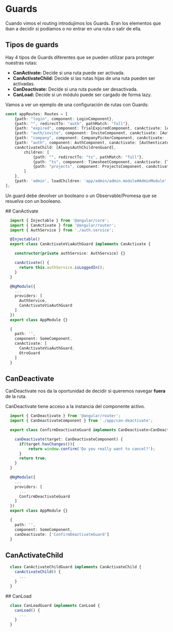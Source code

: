 # Guards

Cuando vimos el routing introdujimos los Guards. Eran los elementos que iban a decidir si podíamos o no entrar en una ruta o salir de ella.

## Tipos de guards

Hay 4 tipos de Guards diferentes que se pueden utilizar para proteger nuestras rutas:

- **CanActivate:** Decide si una ruta puede ser activada.
- **CanActivateChild:** Decide si las rutas hijas de una ruta pueden ser activadas.
- **CanDeactivate:** Decide si una ruta puede ser desactivada.
- **CanLoad:** Decide si un módulo puede ser cargado de forma lazy.

Vamos a ver un ejemplo de una configuración de rutas con Guards:

```typescript
const appRoutes: Routes = [
    {path: "login", component: LoginComponent},
    {path: "", redirectTo: "auth", pathMatch: "full"},
    {path: "expired", component: TrialExpiredComponent, canActivate: [AuthenticatedGuard]},
    {path: "auth/invite", component: InviteComponent, canActivate: [AuthenticatedGuard, AdminGuard]},
    {path: "company", component: CompanyPickerComponent, canActivate: [AuthenticatedGuard, CompanyPickerGuard]},
    {path: "auth", component: AuthComponent, canActivate: [AuthenticatedGuard, AuthComponentGuard], 
    canActivateChild: [AlwaysAuthChildrenGuard],
        children: [
            {path: "", redirectTo: "ts", pathMatch: "full"},
            {path: "ts", component: TimesheetComponent, canActivate: [TimesheetAccessGuard]},
            {path: "projects", component: ProjectsComponent, canActivate: [AdminGuard], canDeactivate: [ConfirmDeactivateGuard]}
        ]
    },
    {path: 'admin', loadChildren: 'app/admin/admin.module#AdminModule', canLoad: [AuthGuard]}
];
```

Un guard debe devolver un booleano o un Observable/Promesa que se resuelva con un booleano.

## CanActivate

```typescript
  import { Injectable } from '@angular/core';
  import { CanActivate } from '@angular/router';
  import { AuthService } from './auth.service';

  @Injectable()
  export class CanActivateViaAuthGuard implements CanActivate {

    constructor(private authService: AuthService) {}

    canActivate() {
      return this.authService.isLoggedIn();
    }
  }
```

```typescript
  @NgModule({
    ...
    providers: [
      AuthService,
      CanActivateViaAuthGuard
    ]
  })
  export class AppModule {}
```

```typescript
  { 
    path: '',
    component: SomeComponent,
    canActivate: [
      CanActivateViaAuthGuard,
      OtroGuard
    ]
  }
```

## CanDeactivate

CanDeactivate nos da la oportunidad de decidir si queremos navegar **fuera** de la ruta.

CanDeactivate tiene acceso a la instancia del componente activo.

```typescript
  import { CanDeactivate } from '@angular/router';
  import { CanDeactivateComponent } from './app/can-deactivate';

  export class ConfirmDeactivateGuard implements CanDeactivate<CanDeactivateComponent> {

    canDeactivate(target: CanDeactivateComponent) {
      if(target.hasChanges()){
          return window.confirm('Do you really want to cancel?');
      }
      return true;
    }
  }
```

```typescript
  @NgModule({
    ...
    providers: [
      ...
      ConfirmDeactivateGuard
    ]
  })
  export class AppModule {}
```

```typescript
  { 
    path: '',
    component: SomeComponent,
    canDeactivate: ['ConfirmDeactivateGuard']
  }
```

## CanActivateChild

```typescript
  class CanActivateChildGuard implements CanActivateChild {
    canActivateChild() {
      ...
    }
  }
```

## CanLoad

```typescript
  class CanLoadGuard implements CanLoad {
    canLoad() {
      ...
    }
  }
```
